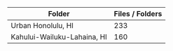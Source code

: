 | Folder                      |   Files / Folders |
|-----------------------------|-------------------|
| Urban Honolulu, HI          |               233 |
| Kahului-Wailuku-Lahaina, HI |               160 |